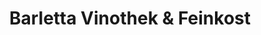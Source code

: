 ---
title: "Barletta Vinothek & Feinkost"
url: /seligenstadt/barletta-vinothek-und-feinkost/
shop: Wein
---